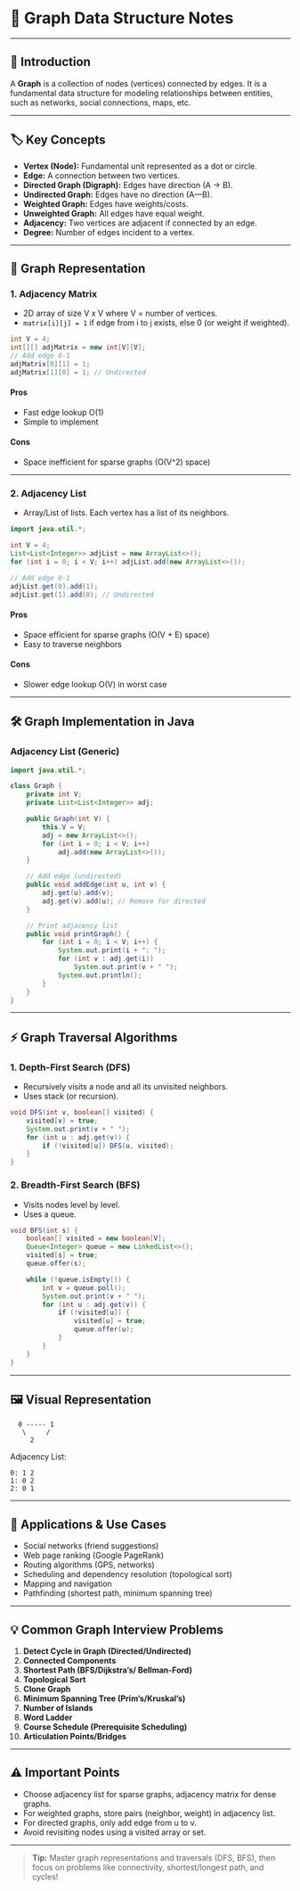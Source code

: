 # 🔗 Graph Data Structure Notes

---

## 📖 Introduction

A **Graph** is a collection of nodes (vertices) connected by edges. It is a fundamental data structure for modeling relationships between entities, such as networks, social connections, maps, etc.

---

## 🏷️ Key Concepts

- **Vertex (Node):** Fundamental unit represented as a dot or circle.
- **Edge:** A connection between two vertices.
- **Directed Graph (Digraph):** Edges have direction (A → B).
- **Undirected Graph:** Edges have no direction (A—B).
- **Weighted Graph:** Edges have weights/costs.
- **Unweighted Graph:** All edges have equal weight.
- **Adjacency:** Two vertices are adjacent if connected by an edge.
- **Degree:** Number of edges incident to a vertex.

---

## 🧩 Graph Representation

### 1. Adjacency Matrix

- 2D array of size V x V where V = number of vertices.
- `matrix[i][j] = 1` if edge from i to j exists, else 0 (or weight if weighted).

```java
int V = 4;
int[][] adjMatrix = new int[V][V];
// Add edge 0-1
adjMatrix[0][1] = 1;
adjMatrix[1][0] = 1; // Undirected
```

#### Pros
- Fast edge lookup O(1)
- Simple to implement

#### Cons
- Space inefficient for sparse graphs (O(V^2) space)

---

### 2. Adjacency List

- Array/List of lists. Each vertex has a list of its neighbors.

```java
import java.util.*;

int V = 4;
List<List<Integer>> adjList = new ArrayList<>();
for (int i = 0; i < V; i++) adjList.add(new ArrayList<>());

// Add edge 0-1
adjList.get(0).add(1);
adjList.get(1).add(0); // Undirected
```

#### Pros
- Space efficient for sparse graphs (O(V + E) space)
- Easy to traverse neighbors

#### Cons
- Slower edge lookup O(V) in worst case

---

## 🛠️ Graph Implementation in Java

### Adjacency List (Generic)

```java
import java.util.*;

class Graph {
    private int V;
    private List<List<Integer>> adj;

    public Graph(int V) {
        this.V = V;
        adj = new ArrayList<>();
        for (int i = 0; i < V; i++)
            adj.add(new ArrayList<>());
    }

    // Add edge (undirected)
    public void addEdge(int u, int v) {
        adj.get(u).add(v);
        adj.get(v).add(u); // Remove for directed
    }

    // Print adjacency list
    public void printGraph() {
        for (int i = 0; i < V; i++) {
            System.out.print(i + ": ");
            for (int v : adj.get(i))
                System.out.print(v + " ");
            System.out.println();
        }
    }
}
```

---

## ⚡ Graph Traversal Algorithms

### 1. Depth-First Search (DFS)

- Recursively visits a node and all its unvisited neighbors.
- Uses stack (or recursion).

```java
void DFS(int v, boolean[] visited) {
    visited[v] = true;
    System.out.print(v + " ");
    for (int u : adj.get(v)) {
        if (!visited[u]) DFS(u, visited);
    }
}
```

### 2. Breadth-First Search (BFS)

- Visits nodes level by level.
- Uses a queue.

```java
void BFS(int s) {
    boolean[] visited = new boolean[V];
    Queue<Integer> queue = new LinkedList<>();
    visited[s] = true;
    queue.offer(s);

    while (!queue.isEmpty()) {
        int v = queue.poll();
        System.out.print(v + " ");
        for (int u : adj.get(v)) {
            if (!visited[u]) {
                visited[u] = true;
                queue.offer(u);
            }
        }
    }
}
```

---

## 🖼️ Visual Representation

```
  0 ----- 1
   \     /
     2
```
Adjacency List:
```
0: 1 2
1: 0 2
2: 0 1
```

---

## 🌟 Applications & Use Cases

- Social networks (friend suggestions)
- Web page ranking (Google PageRank)
- Routing algorithms (GPS, networks)
- Scheduling and dependency resolution (topological sort)
- Mapping and navigation
- Pathfinding (shortest path, minimum spanning tree)

---

## 💡 Common Graph Interview Problems

1. **Detect Cycle in Graph (Directed/Undirected)**
2. **Connected Components**
3. **Shortest Path (BFS/Dijkstra’s/ Bellman-Ford)**
4. **Topological Sort**
5. **Clone Graph**
6. **Minimum Spanning Tree (Prim’s/Kruskal’s)**
7. **Number of Islands**
8. **Word Ladder**
9. **Course Schedule (Prerequisite Scheduling)**
10. **Articulation Points/Bridges**

---

## ⚠️ Important Points

- Choose adjacency list for sparse graphs, adjacency matrix for dense graphs.
- For weighted graphs, store pairs (neighbor, weight) in adjacency list.
- For directed graphs, only add edge from u to v.
- Avoid revisiting nodes using a visited array or set.

---

> **Tip:** Master graph representations and traversals (DFS, BFS), then focus on problems like connectivity, shortest/longest path, and cycles!
